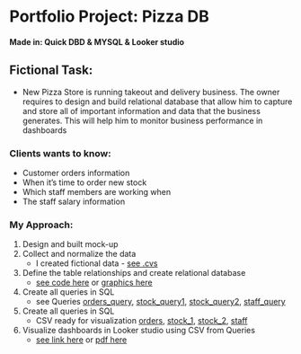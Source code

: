 # Portfolio Project: Pizza DB

#### Made in: Quick DBD & MYSQL & Looker studio

## Fictional Task:
- New Pizza Store is running takeout and delivery business. 
The owner requires to design and build relational database that allow him to capture and store all of important 
information and data that the business generates. This will help him to monitor business performance in dashboards

### Clients wants to know:
- Customer orders information
- When it’s time to order new stock
- Which staff members are working when
- The staff salary information

### My Approach:
1. Design and built mock-up 
2. Collect and normalize the data 
	- I created fictional data - [see .cvs](CSV/orders.csv) 
3. Define the table relationships and create relational database 
	- [see code here](PizzaDB.sql) or [graphics here](relational_database.png)
4. Create all queries in SQL 
	- see Queries [orders_query](QUERY/Dashboard_1_orders_query.txt), [stock_query1](QUERY/Dashboard_2_stock_query1.txt), [stock_query2](QUERY/Dashboard_2_stock_query2.txt), [staff_query](QUERY/Dashboard_3_staff_query)
5. Create all queries in SQL
	- CSV ready for visualization [orders](VISUALIZATION/CSV/orders.csv), [stock_1](VISUALIZATION/CSV/stock_1.csv), [stock_2](VISUALIZATION/CSV/stock_2.csv), [staff](VISUALIZATION/CSV/staff.csv)
6. Visualize dashboards in Looker studio using CSV from Queries
	- [see link here](https://lookerstudio.google.com/reporting/12682c81-25b5-40e9-9856-e93422b88a84) or [pdf here](VISUALIZATION/Report_pizza.pdf)


